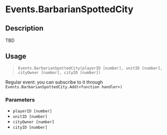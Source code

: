 # Events.BarbarianSpottedCity
## Description
TBD

## Usage
> `Events.BarbarianSpottedCity(playerID [number], unitID [number], cityOwner [number], cityID [number])`

Regular event: you can subscribe to it through `Events.BarbarianSpottedCity.Add(<function handler>)`

### Parameters
- `playerID [number]`
- `unitID [number]`
- `cityOwner [number]`
- `cityID [number]`